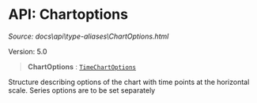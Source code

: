 # API: Chartoptions

*Source: docs\api\type-aliases\ChartOptions.html*

Version: 5.0

> **ChartOptions** : [`TimeChartOptions`](../interfaces/TimeChartOptions.md)

Structure describing options of the chart with time points at the horizontal scale. Series options are to be set separately
